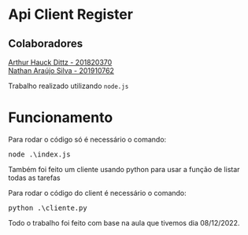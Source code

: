 # Api Client Register

## Colaboradores
<a href="https://github.com/arthurhhdd">Arthur Hauck Dittz - 201820370</a>
</br>
<a href="https://github.com/natharaujos">Nathan Araújo Silva - 201910762</a>

<p>Trabalho realizado utilizando <code><span>node.js</span></code> </p>
 
 # Funcionamento

<p>Para rodar o código só é necessário o comando:</p>
 <pre><span>node .\index.js</span></pre>

<p>Também foi feito um cliente usando python para usar a função de listar todas as tarefas</p>

<p>Para rodar o código do client é necessário o comando:</p>
 <pre><span>python .\cliente.py</span></pre>

<p>Todo o trabalho foi feito com base na aula que tivemos dia 08/12/2022.</p>
 
